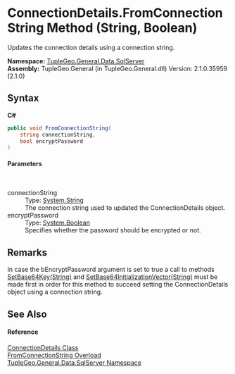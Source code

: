 # ConnectionDetails.FromConnectionString Method (String, Boolean)
 

Updates the connection details using a connection string.

**Namespace:**&nbsp;<a href="N_TupleGeo_General_Data_SqlServer">TupleGeo.General.Data.SqlServer</a><br />**Assembly:**&nbsp;TupleGeo.General (in TupleGeo.General.dll) Version: 2.1.0.35959 (2.1.0)

## Syntax

**C#**<br />
``` C#
public void FromConnectionString(
	string connectionString,
	bool encryptPassword
)
```


#### Parameters
&nbsp;<dl><dt>connectionString</dt><dd>Type: <a href="http://msdn2.microsoft.com/en-us/library/s1wwdcbf" target="_blank">System.String</a><br />The connection string used to updated the ConnectionDetails object.</dd><dt>encryptPassword</dt><dd>Type: <a href="http://msdn2.microsoft.com/en-us/library/a28wyd50" target="_blank">System.Boolean</a><br />Specifies whether the password should be encrypted or not.</dd></dl>

## Remarks
In case the bEncryptPassword argument is set to true a call to methods <a href="M_TupleGeo_General_Data_SqlServer_ConnectionDetails_SetBase64Key">SetBase64Key(String)</a> and <a href="M_TupleGeo_General_Data_SqlServer_ConnectionDetails_SetBase64InitializationVector">SetBase64InitializationVector(String)</a> must be made first in order for this method to succeed setting the ConnectionDetails object using a connection string.

## See Also


#### Reference
<a href="T_TupleGeo_General_Data_SqlServer_ConnectionDetails">ConnectionDetails Class</a><br /><a href="Overload_TupleGeo_General_Data_SqlServer_ConnectionDetails_FromConnectionString">FromConnectionString Overload</a><br /><a href="N_TupleGeo_General_Data_SqlServer">TupleGeo.General.Data.SqlServer Namespace</a><br />